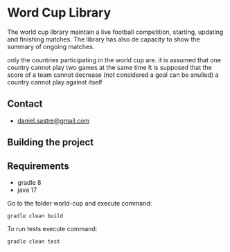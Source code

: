 #  Word Cup Library

The world cup library maintain a live football competition, starting, updating and  finishing matches.
The library has also de capacity to show the summary of ongoing matches.

only the countries participating in the world cup are.
it is assumed that one country cannot play two games at the same time
It is supposed that the score of a team cannot decrease (not considered a goal can be anulled)
a country cannot play against itself


## Contact
* daniel.sastre@gmail.com

## Building the project

## Requirements
* gradle 8
* java 17

Go to the folder world-cup and execute command:

```
gradle clean build
```
To run tests execute command:
```
gradle clean test
```
